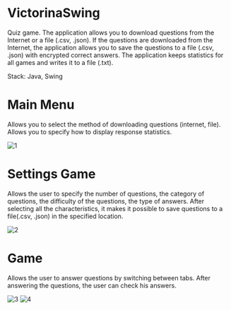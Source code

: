 # VictorinaSwing

Quiz game. The application allows you to download questions from the Internet or a file (.csv, .json). If the questions are downloaded from the Internet, the application allows you to save the questions to a file (.csv, .json) with encrypted correct answers. The application keeps statistics for all games and writes it to a file (.txt).

Stack: Java, Swing

# Main Menu

Allows you to select the method of downloading questions (internet, file). Allows you to specify how to display response statistics.

![1](https://user-images.githubusercontent.com/79397536/121016966-6dc39e80-c7a5-11eb-8b2b-27eaaa97a83c.PNG)

# Settings Game

Allows the user to specify the number of questions, the category of questions, the difficulty of the questions, the type of answers.
After selecting all the characteristics, it makes it possible to save questions to a file(.csv, .json) in the specified location.

![2](https://user-images.githubusercontent.com/79397536/121016968-6e5c3500-c7a5-11eb-97bb-74fbfc4050d7.PNG)

# Game

Allows the user to answer questions by switching between tabs. After answering the questions, the user can check his answers.

![3](https://user-images.githubusercontent.com/79397536/121016970-6e5c3500-c7a5-11eb-9c97-1da3520f9d5c.PNG)
![4](https://user-images.githubusercontent.com/79397536/121016960-6d2b0800-c7a5-11eb-9038-8aee5695ea0a.PNG)
